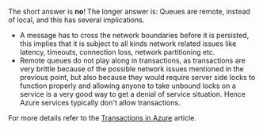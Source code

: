 The short answer is **no**! The longer answer is: Queues are remote, instead of local, and this has several implications.

 * A message has to cross the network boundaries before it is persisted, this implies that it is subject to all kinds network related issues like latency, timeouts, connection loss, network partitioning etc.
 * Remote queues do not play along in transactions, as transactions are very brittle because of the possible network issues mentioned in the previous point, but also because they would require server side locks to function properly and allowing anyone to take unbound locks on a service is a very good way to get a denial of service situation. Hence Azure services typically don't allow transactions.

For more details refer to the [Transactions in Azure](/nservicebus/azure/transactions.md) article.
